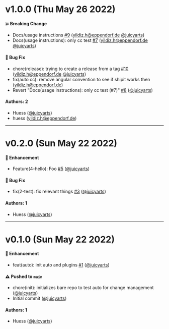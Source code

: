 # v1.0.0 (Thu May 26 2022)

#### 💥 Breaking Change

- Docs/usage instructions [#9](https://github.com/juicyarts/cm-discovery-auto/pull/9) (yildiz.h@eppendorf.de [@juicyarts](https://github.com/juicyarts))
- Docs(usage instructions): only cc test [#7](https://github.com/juicyarts/cm-discovery-auto/pull/7) (yildiz.h@eppendorf.de [@juicyarts](https://github.com/juicyarts))

#### 🐛 Bug Fix

- chore(release): trying to create a release from a tag [#10](https://github.com/juicyarts/cm-discovery-auto/pull/10) (yildiz.h@eppendorf.de [@juicyarts](https://github.com/juicyarts))
- fix(auto cc): remove angular convention to see if shipit works then (yildiz.h@eppendorf.de)
- Revert "Docs(usage instructions): only cc test (#7)" [#8](https://github.com/juicyarts/cm-discovery-auto/pull/8) ([@juicyarts](https://github.com/juicyarts))

#### Authors: 2

- Huess ([@juicyarts](https://github.com/juicyarts))
- huess (yildiz.h@eppendorf.de)

---

# v0.2.0 (Sun May 22 2022)

#### 🚀 Enhancement

- Feature(4-hello): Foo [#5](https://github.com/juicyarts/cm-discovery-auto/pull/5) ([@juicyarts](https://github.com/juicyarts))

#### 🐛 Bug Fix

- fix(2-test): fix relevant things [#3](https://github.com/juicyarts/cm-discovery-auto/pull/3) ([@juicyarts](https://github.com/juicyarts))

#### Authors: 1

- Huess ([@juicyarts](https://github.com/juicyarts))

---

# v0.1.0 (Sun May 22 2022)

#### 🚀 Enhancement

- feat(auto): init auto and plugins [#1](https://github.com/juicyarts/cm-discovery-auto/pull/1) ([@juicyarts](https://github.com/juicyarts))

#### ⚠️ Pushed to `main`

- chore(init): initializes bare repo to test auto for change management ([@juicyarts](https://github.com/juicyarts))
- Initial commit ([@juicyarts](https://github.com/juicyarts))

#### Authors: 1

- Huess ([@juicyarts](https://github.com/juicyarts))
